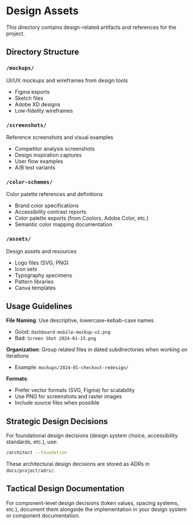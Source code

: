 # Design Assets

This directory contains design-related artifacts and references for the project.

## Directory Structure

### `/mockups/`
UI/UX mockups and wireframes from design tools
- Figma exports
- Sketch files
- Adobe XD designs
- Low-fidelity wireframes

### `/screenshots/`
Reference screenshots and visual examples
- Competitor analysis screenshots
- Design inspiration captures
- User flow examples
- A/B test variants

### `/color-schemes/`
Color palette references and definitions
- Brand color specifications
- Accessibility contrast reports
- Color palette exports (from Coolors, Adobe Color, etc.)
- Semantic color mapping documentation

### `/assets/`
Design assets and resources
- Logo files (SVG, PNG)
- Icon sets
- Typography specimens
- Pattern libraries
- Canva templates

## Usage Guidelines

**File Naming**: Use descriptive, lowercase-kebab-case names
- Good: `dashboard-mobile-mockup-v2.png`
- Bad: `Screen Shot 2024-01-15.png`

**Organization**: Group related files in dated subdirectories when working on iterations
- Example: `mockups/2024-01-checkout-redesign/`

**Formats**:
- Prefer vector formats (SVG, Figma) for scalability
- Use PNG for screenshots and raster images
- Include source files when possible

## Strategic Design Decisions

For foundational design decisions (design system choice, accessibility standards, etc.), use:
```bash
/architect --foundation
```

These architectural design decisions are stored as ADRs in `docs/project/adrs/`.

## Tactical Design Documentation

For component-level design decisions (token values, spacing systems, etc.), document them alongside the implementation in your design system or component documentation.
